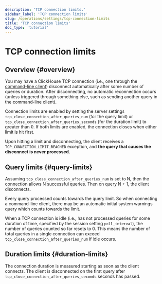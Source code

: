 ```yaml
---
description: 'TCP connection limits.'
sidebar_label: 'TCP connection limits'
slug: /operations/settings/tcp-connection-limits
title: 'TCP connection limits'
doc_type: 'tutorial'
---
```


# TCP connection limits

## Overview {#overview}

You may have a ClickHouse TCP connection (i.e., one through the [command-line client](https://clickhouse.com/docs/interfaces/cli))
disconnect automatically after some number of queries or duration.
After disconnecting, no automatic reconnection occurs (unless triggered through something else,
such as sending another query in the command-line client).

Connection limits are enabled by setting the server settings
`tcp_close_connection_after_queries_num` (for the query limit)
or `tcp_close_connection_after_queries_seconds` (for the duration limit) to greater than 0.
If both limits are enabled, the connection closes when either limit is hit first.

Upon hitting a limit and disconnecting, the client receives a
`TCP_CONNECTION_LIMIT_REACHED` exception, and **the query that causes the disconnect is never processed**.

## Query limits {#query-limits}

Assuming `tcp_close_connection_after_queries_num` is set to N, then the connection allows
N successful queries. Then on query N + 1, the client disconnects.

Every query processed counts towards the query limit. So when connecting a command-line client,
there may be an automatic initial system warnings query which counts towards the limit.

When a TCP connection is idle (i.e., has not processed queries for some duration of time,
specified by the session setting `poll_interval`), the number of queries counted so far resets to 0.
This means the number of total queries in a single connection can exceed
`tcp_close_connection_after_queries_num` if idle occurs.

## Duration limits {#duration-limits}

The connection duration is measured starting as soon as the client connects.
The client is disconnected on the first query after `tcp_close_connection_after_queries_seconds` seconds has passed.
